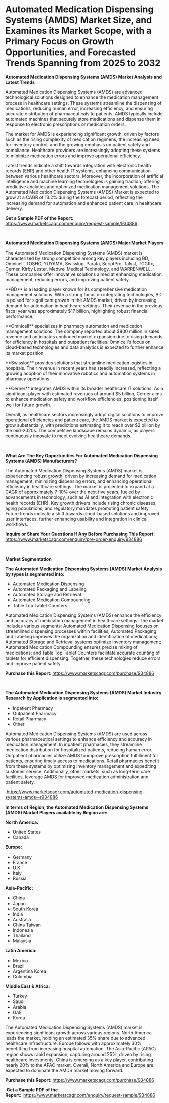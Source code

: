 <p><h1>Automated Medication Dispensing Systems (AMDS) Market Size, and Examines its Market Scope, with a Primary Focus on Growth Opportunities, and Forecasted Trends Spanning from 2025 to 2032</h1></p><p><strong>Automated Medication Dispensing Systems (AMDS) Market Analysis and Latest Trends</strong></p>
<p><p>Automated Medication Dispensing Systems (AMDS) are advanced technological solutions designed to enhance the medication management process in healthcare settings. These systems streamline the dispensing of medications, reducing human error, increasing efficiency, and ensuring accurate distribution of pharmaceuticals to patients. AMDS typically include automated machines that securely store medications and dispense them in response to electronic prescriptions or medication orders.</p><p>The market for AMDS is experiencing significant growth, driven by factors such as the rising complexity of medication regimens, the increasing need for inventory control, and the growing emphasis on patient safety and compliance. Healthcare providers are increasingly adopting these systems to minimize medication errors and improve operational efficiency.</p><p>Latest trends indicate a shift towards integration with electronic health records (EHR) and other health IT systems, enhancing communication between various healthcare sectors. Moreover, the incorporation of artificial intelligence and machine learning technologies is gaining traction, offering predictive analytics and optimized medication management solutions. The Automated Medication Dispensing Systems (AMDS) Market is expected to grow at a CAGR of 13.2% during the forecast period, reflecting the increasing demand for automation and enhanced patient care in healthcare delivery.</p></p>
<p><strong>Get a Sample PDF of the Report:&nbsp;</strong> <a href="https://www.marketscagr.com/enquiry/request-sample/934886?utm_campaign=2187&utm_medium=2&utm_source=Github&utm_content=ia&utm_term=13042025&utm_id=automated-medication-dispensing-systems-amds">https://www.marketscagr.com/enquiry/request-sample/934886</a></p>
<p>&nbsp;</p>
<p><strong>Automated Medication Dispensing Systems (AMDS) Major Market Players</strong></p>
<p><p>The Automated Medication Dispensing Systems (AMDS) market is characterized by strong competition among key players including BD, Omnicell, TOSHO, YUYAMA, Swisslog, Parata, ScriptPro, Talyst, TCGRx, Cerner, Kirby Lester, Medwei Medical Technology, and WARRENWELL. These companies offer innovative solutions aimed at enhancing medication management, reducing errors, and improving patient safety.</p><p>**BD** is a leading player known for its comprehensive medication management solutions. With a strong focus on integrating technologies, BD is poised for significant growth in the AMDS market, driven by increasing demand for automation in healthcare settings. Their revenue in the previous fiscal year was approximately $17 billion, highlighting robust financial performance.</p><p>**Omnicell** specializes in pharmacy automation and medication management solutions. The company reported about $800 million in sales revenue and anticipates continued market expansion due to rising demands for efficiency in hospitals and outpatient facilities. Omnicell's focus on cloud-based technologies and data analytics is expected to further enhance its market position.</p><p>**Swisslog** provides solutions that streamline medication logistics in hospitals. Their revenue in recent years has steadily increased, reflecting a growing adoption of their innovative robotics and automation systems in pharmacy operations.</p><p>**Cerner** integrates AMDS within its broader healthcare IT solutions. As a significant player with estimated revenues of around $5 billion, Cerner aims to enhance medication safety and workflow efficiencies, positioning itself well for future growth.</p><p>Overall, as healthcare sectors increasingly adopt digital solutions to improve operational efficiencies and patient care, the AMDS market is expected to grow substantially, with predictions estimating it to reach over $2 billion by the mid-2020s. The competitive landscape remains dynamic, as players continuously innovate to meet evolving healthcare demands.</p></p>
<p>&nbsp;</p>
<p><strong>What Are The Key Opportunities For Automated Medication Dispensing Systems (AMDS) Manufacturers?</strong></p>
<p><p>The Automated Medication Dispensing Systems (AMDS) market is experiencing robust growth, driven by increasing demand for medication management, minimizing dispensing errors, and enhancing operational efficiency in healthcare settings. The market is projected to expand at a CAGR of approximately 7-10% over the next five years, fueled by advancements in technology, such as AI and integration with electronic health records (EHR). Key growth drivers include rising chronic diseases, aging populations, and regulatory mandates promoting patient safety. Future trends indicate a shift towards cloud-based solutions and improved user interfaces, further enhancing usability and integration in clinical workflows.</p></p>
<p><strong>Inquire or Share Your Questions If Any Before Purchasing This Report:</strong> <a href="https://www.marketscagr.com/enquiry/pre-order-enquiry/934886?utm_campaign=2187&utm_medium=2&utm_source=Github&utm_content=ia&utm_term=13042025&utm_id=automated-medication-dispensing-systems-amds">https://www.marketscagr.com/enquiry/pre-order-enquiry/934886</a></p>
<p>&nbsp;</p>
<p><strong>Market Segmentation</strong></p>
<p><strong>The Automated Medication Dispensing Systems (AMDS) Market Analysis by types is segmented into:</strong></p>
<p><ul><li>Automated Medication Dispensing</li><li>Automated Packaging and Labeling</li><li>Automated Storage and Retrieval</li><li>Automated Medication Compounding</li><li>Table Top Tablet Counters</li></ul></p>
<p><p>Automated Medication Dispensing Systems (AMDS) enhance the efficiency and accuracy of medication management in healthcare settings. The market includes various segments: Automated Medication Dispensing focuses on streamlined dispensing processes within facilities; Automated Packaging and Labeling improves the organization and identification of medications; Automated Storage and Retrieval systems optimize inventory management; Automated Medication Compounding ensures precise mixing of medications; and Table Top Tablet Counters facilitate accurate counting of tablets for efficient dispensing. Together, these technologies reduce errors and improve patient safety.</p></p>
<p><strong>Purchase this Report:&nbsp;</strong><a href="https://www.marketscagr.com/purchase/934886?utm_campaign=2187&utm_medium=2&utm_source=Github&utm_content=ia&utm_term=13042025&utm_id=automated-medication-dispensing-systems-amds">https://www.marketscagr.com/purchase/934886</a></p>
<p>&nbsp;</p>
<p><strong>The Automated Medication Dispensing Systems (AMDS) Market Industry Research by Application is segmented into:</strong></p>
<p><ul><li>Inpatient Pharmacy</li><li>Outpatient Pharmacy</li><li>Retail Pharmacy</li><li>Other</li></ul></p>
<p><p>Automated Medication Dispensing Systems (AMDS) are used across various pharmaceutical settings to enhance efficiency and accuracy in medication management. In inpatient pharmacies, they streamline medication distribution for hospitalized patients, reducing human error. Outpatient pharmacies utilize AMDS to improve prescription fulfillment for patients, ensuring timely access to medications. Retail pharmacies benefit from these systems by optimizing inventory management and expediting customer service. Additionally, other markets, such as long-term care facilities, leverage AMDS for improved medication administration and patient safety.</p></p>
<p><a href="https://www.marketscagr.com/automated-medication-dispensing-systems-amds--r934886?utm_campaign=2187&utm_medium=2&utm_source=Github&utm_content=ia&utm_term=13042025&utm_id=automated-medication-dispensing-systems-amds">&nbsp;https://www.marketscagr.com/automated-medication-dispensing-systems-amds--r934886</a></p>
<p><strong>In terms of Region, the Automated Medication Dispensing Systems (AMDS) Market Players available by Region are:</strong></p>
<p>
    <p> <strong> North America: </strong>
        <ul>
            <li>United States</li>
            <li>Canada</li>
        </ul>
        </p> 
    <p> <strong> Europe: </strong>
        <ul>
            <li>Germany</li>
            <li>France</li>
            <li>U.K.</li>
            <li>Italy</li>
            <li>Russia</li>
        </ul>
        </p> 
    <p> <strong> Asia-Pacific: </strong>
        <ul>
            <li>China</li>
            <li>Japan</li>
            <li>South Korea</li>
            <li>India</li>
            <li>Australia</li>
            <li>China Taiwan</li>
            <li>Indonesia</li>
            <li>Thailand</li>
            <li>Malaysia</li>
        </ul>
        </p> 
    <p> <strong> Latin America: </strong>
        <ul>
            <li>Mexico</li>
            <li>Brazil</li>
            <li>Argentina Korea</li>
            <li>Colombia</li>
        </ul>
        </p> 
    <p> <strong> Middle East & Africa: </strong>
        <ul>
            <li>Turkey</li>
            <li>Saudi</li>
            <li>Arabia</li>
            <li>UAE</li>
            <li>Korea</li>
        </ul>
    </p>
    </p>
<p><p>The Automated Medication Dispensing Systems (AMDS) market is experiencing significant growth across various regions. North America leads the market, holding an estimated 35% share due to advanced healthcare infrastructure. Europe follows with approximately 30%, benefitting from increasing hospital automation. The Asia-Pacific (APAC) region shows rapid expansion, capturing around 25%, driven by rising healthcare investments. China is emerging as a key player, contributing nearly 20% to the APAC market. Overall, North America and Europe are expected to dominate the AMDS market moving forward.</p></p>
<p><strong>Purchase this Report: </strong><a href="https://www.marketscagr.com/purchase/934886?utm_campaign=2187&utm_medium=2&utm_source=Github&utm_content=ia&utm_term=13042025&utm_id=automated-medication-dispensing-systems-amds">https://www.marketscagr.com/purchase/934886</a></p>
<p>&nbsp;<strong>Get a Sample PDF of the Report:&nbsp;&nbsp;</strong><a href="https://www.marketscagr.com/enquiry/request-sample/934886?utm_campaign=2187&utm_medium=2&utm_source=Github&utm_content=ia&utm_term=13042025&utm_id=automated-medication-dispensing-systems-amds">https://www.marketscagr.com/enquiry/request-sample/934886</a></p>
<p><strong></strong></p>
<p><p></p><p></p><p></p></p>